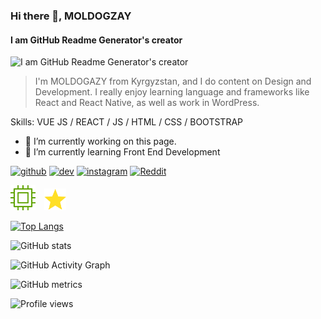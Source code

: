 ### Hi there 👋, MOLDOGZAY
#### I am GitHub Readme Generator's creator
![I am GitHub Readme Generator's creator](https://arturssmirnovs.github.io/github-profile-readme-generator/images/banner.png)

> I'm MOLDOGAZY from Kyrgyzstan, and I do content on Design and Development. I really enjoy learning language and frameworks like React and React Native, as well as work in 
> WordPress.

Skills: VUE JS / REACT / JS / HTML / CSS / BOOTSTRAP 

- 🔭 I’m currently working on this page. 
- 🌱 I’m currently learning Front End Development  


[<img src='https://cdn.jsdelivr.net/npm/simple-icons@3.0.1/icons/github.svg' alt='github' height='40'>](https://github.com/MOLDOGAZY)  [<img src='https://cdn.jsdelivr.net/npm/simple-icons@3.0.1/icons/dev-dot-to.svg' alt='dev' height='40'>](https://dev.to/MOLDOGAZY)  [<img src='https://cdn.jsdelivr.net/npm/simple-icons@3.0.1/icons/instagram.svg' alt='instagram' height='40'>](https://www.instagram.com/kazy_kaby1bekov/)  [<img src='https://cdn.jsdelivr.net/npm/simple-icons@3.0.1/icons/reddit.svg' alt='Reddit' height='40'>](https://www.reddit.com/user/MOLDOGAZY)  

<a href='https://docs.github.com/en/developers'><img src='https://raw.githubusercontent.com/acervenky/animated-github-badges/master/assets/devbadge.gif' width='40' height='40'></a> <a href='https://stars.github.com/'><img src='https://raw.githubusercontent.com/acervenky/animated-github-badges/master/assets/starbadge.gif' width='35' height='35'></a> 

[![Top Langs](https://github-readme-stats.vercel.app/api/top-langs/?username=MOLDOGAZY)](https://github.com/anuraghazra/github-readme-stats)

![GitHub stats](https://github-readme-stats.vercel.app/api?username=MOLDOGAZY&show_icons=true&count_private=true)  

![GitHub Activity Graph](https://activity-graph.herokuapp.com/graph?username=MOLDOGAZY)  

![GitHub metrics](https://metrics.lecoq.io/MOLDOGAZY)  

![Profile views](https://gpvc.arturio.dev/MOLDOGAZY)  

<!-- 
### Hi there 👋

**MOLDOGAZY/MOLDOGAZY** is a ✨ _special_ ✨ repository because its `README.md` (this file) appears on your GitHub profile.

Here are some ideas to get you started:

- 🔭 I’m currently working on ...
- 🌱 I’m currently learning ...
- 👯 I’m looking to collaborate on ...
- 🤔 I’m looking for help with ...
- 💬 Ask me about ...
- 📫 How to reach me: ...
- 😄 Pronouns: ...
- ⚡ Fun fact: ... -->
